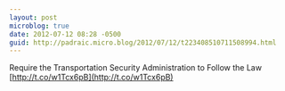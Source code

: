 ```yaml
---
layout: post
microblog: true
date: 2012-07-12 08:28 -0500
guid: http://padraic.micro.blog/2012/07/12/t223408510711508994.html
---
```

Require the Transportation Security Administration to Follow the Law [http://t.co/w1Tcx6pB](http://t.co/w1Tcx6pB)
